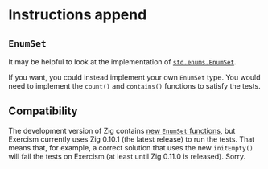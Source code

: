 # Instructions append

## `EnumSet`

It may be helpful to look at the implementation of [`std.enums.EnumSet`][enumset].

If you want, you could instead implement your own `EnumSet` type.
You would need to implement the `count()` and `contains()` functions to satisfy the tests.

## Compatibility

The development version of Zig contains [new `EnumSet` functions][new-enumset-functions], but Exercism currently uses Zig 0.10.1 (the latest release) to run the tests.
That means that, for example, a correct solution that uses the new `initEmpty()` will fail the tests on Exercism (at least until Zig 0.11.0 is released).
Sorry.

[enumset]: https://github.com/ziglang/zig/blob/0.10.1/lib/std/enums.zig#L220-L246
[new-enumset-functions]: https://github.com/ziglang/zig/commit/a792e13fc08982e79cb1b08d14322be76b8cf77a

